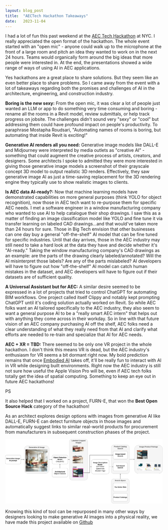 ```yaml
---
layout: blog_post
title:  "AECTech Hackathon Takeaways"
date:   2023-11-04
---
```



I had a lot of fun this past weekend at the <a href="https://www.aectech.us/hackathon-archive">AEC Tech Hackathon</a> at NYC. I really appreciated the open format of the hackathon. The whole event started with an "open mic" - anyone could walk up to the microphone at the front of a large room and pitch an idea they wanted to work on in the next 24 hours. Teams would organically form around the big ideas that more people were interested in. At the end, the presentations showed a wide range of ways of using AI in AEC applications.

Yes hackathons are a great place to share solutions. But they seem like an even better place to share problems. So I came away from the event with a lot of takeaways regarding both the promises and challenges of AI in the architecture, engineering, and construction industry.


**Boring is the new sexy:** From the open mic, it was clear a lot of people just wanted an LLM or app to do something very time consuming and boring - rename all the rooms in a Revit model, review submittals, or help track progress on jobsite. The challenges didn't sound very "sexy" or "cool" but addressing them could have profound impact on people's productivity. To paraphrase Mostapha Roudsari, "Automating names of rooms is boring, but automating that inside Revit is exciting!"

**Generative AI renders all you need:** Generative image models like DALL-E and Midjourney were interpreted by media outlets as "creative AI" - something that could augment the creative process of artists, creators, and designers. Some architects I spoke to admitted they were more interested in giving those generative image models a screenshot of their grayscale concept 3D model to output realistic 3D renders. Effectively, they saw generative image AI as just a time-saving replacement for the 3D rendering engine they typically use to show realistic images to clients.

**Is AEC data AI-ready?:** Now that machine learning models have demonstrated capabilities on more general purposes (think YOLO for object recognition), now those in AEC tech want to re-purpose them for specific AEC needs. I met a software engineer in a window manufacturing company who wanted to use AI to help catalogue their shop drawings. I saw this as a matter of finding an image classification model like YOLO and fine tune it via transfer learning on labeled CAD drawings...and that would've taken more than 24 hours for sure. Those in Big Tech envision that other businesses can one day buy a general "off-the-shelf" AI model that can be fine tuned for specific industries. Until that day arrives, those in the AEC industry may still need to take a hard look at the data they have and decide whether it's "AI-ready." Taking the window manufacturing company's CAD drawings as an example: are the parts of the drawing clearly labeled/annotated? Will the AI misinterpret those labels? Are any of the parts mislabeled? AI developers will have to figure out how "off-the-shelf" AI model can catch human mistakes in the dataset, and AEC developers will have to figure out if their datasets are of sufficient quality.

**A Universal Assistant but for AEC:** A similar desire seemed to be expressed in a lot of projects that tried to control ChatGPT for automating BIM workflows. One project called itself Clippy and notably kept prompting ChatGPT until it's coding solution actually worked on Revit. So while AEC folks want an AI tailored specifically to the AEC industry, they also seem to want a general purpose AI to be a "really smart AEC intern" that helps out with anything they come across in their workday. So in line with that future vision of an AEC company purchasing AI off the shelf, AEC folks need a clear understanding of what they really need from that AI and clarify what efforts are needed to re-train and specialize that AI for AEC needs.

**AEC + XR = TBD:** There seemed to be only one VR project in the whole hackathon. I don't think this means VR is dead, but the AEC industry's enthusiasm for VR seems a bit dormant right now. My bold prediction remains that once <a href="https://arxiv.org/abs/2103.04918">Embodied AI</a> takes off, it'll be really fun to interact with AI in VR while designing built environments. Right now the AEC industry is still not sure how useful the Apple Vision Pro will be, even if AEC tech folks totally get the idea of spatial computing. Something to keep an eye out in future AEC hackathons!


PS

It also helped that I worked on a project, FURN-E, that won the **Best Open Source Hack** category of the hackathon!

As an architect explores design options with images from generative AI like DALL-E, FURN-E can detect furniture objects in those images and automatically suggest links to similar real-world products for procurement from manufacturers in subsequent construction phases of the project.

![FURN-E data pipeline](/assets/img/hackathon/data_pipeline.png)

Knowing this kind of tool can be repurposed in many other ways by designers looking to make generative AI images into a physical reality, we have made this project available on <a href="https://github.com/orgs/TeamZombies/repositories">Github</a>

